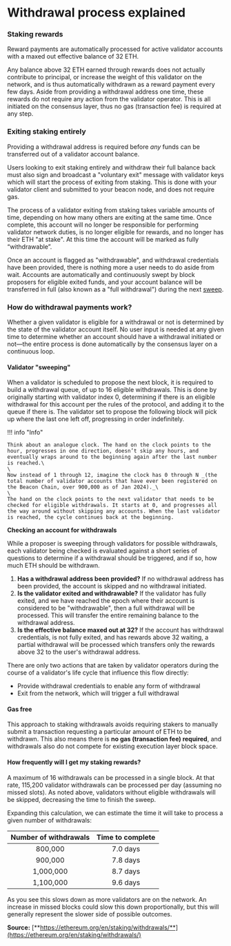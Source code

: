 # Withdrawal process explained

### Staking rewards <a href="#staking-rewards" id="staking-rewards"></a>

Reward payments are automatically processed for active validator accounts with a maxed out effective balance of 32 ETH.

Any balance above 32 ETH earned through rewards does not actually contribute to principal, or increase the weight of this validator on the network, and is thus automatically withdrawn as a reward payment every few days. Aside from providing a withdrawal address one time, these rewards do not require any action from the validator operator. This is all initiated on the consensus layer, thus no gas (transaction fee) is required at any step.

### Exiting staking entirely <a href="#exiting-staking-entirely" id="exiting-staking-entirely"></a>

Providing a withdrawal address is required before _any_ funds can be transferred out of a validator account balance.

Users looking to exit staking entirely and withdraw their full balance back must also sign and broadcast a "voluntary exit" message with validator keys which will start the process of exiting from staking. This is done with your validator client and submitted to your beacon node, and does not require gas.

The process of a validator exiting from staking takes variable amounts of time, depending on how many others are exiting at the same time. Once complete, this account will no longer be responsible for performing validator network duties, is no longer eligible for rewards, and no longer has their ETH "at stake". At this time the account will be marked as fully “withdrawable”.

Once an account is flagged as "withdrawable", and withdrawal credentials have been provided, there is nothing more a user needs to do aside from wait. Accounts are automatically and continuously swept by block proposers for eligible exited funds, and your account balance will be transferred in full (also known as a "full withdrawal") during the next [sweep](https://ethereum.org/en/staking/withdrawals/#validator-sweeping).

### How do withdrawal payments work? <a href="#how-do-withdrawals-work" id="how-do-withdrawals-work"></a>

Whether a given validator is eligible for a withdrawal or not is determined by the state of the validator account itself. No user input is needed at any given time to determine whether an account should have a withdrawal initiated or not—the entire process is done automatically by the consensus layer on a continuous loop.

#### Validator "sweeping" <a href="#validator-sweeping" id="validator-sweeping"></a>

When a validator is scheduled to propose the next block, it is required to build a withdrawal queue, of up to 16 eligible withdrawals. This is done by originally starting with validator index 0, determining if there is an eligible withdrawal for this account per the rules of the protocol, and adding it to the queue if there is. The validator set to propose the following block will pick up where the last one left off, progressing in order indefinitely.

!!! info "Info"

    Think about an analogue clock. The hand on the clock points to the hour, progresses in one direction, doesn’t skip any hours, and eventually wraps around to the beginning again after the last number is reached.\
    \
    Now instead of 1 through 12, imagine the clock has 0 through N _(the total number of validator accounts that have ever been registered on the Beacon Chain, over 900,000 as of Jan 2024)._\
    \
    The hand on the clock points to the next validator that needs to be checked for eligible withdrawals. It starts at 0, and progresses all the way around without skipping any accounts. When the last validator is reached, the cycle continues back at the beginning.


**Checking an account for withdrawals**

While a proposer is sweeping through validators for possible withdrawals, each validator being checked is evaluated against a short series of questions to determine if a withdrawal should be triggered, and if so, how much ETH should be withdrawn.

1. **Has a withdrawal address been provided?** If no withdrawal address has been provided, the account is skipped and no withdrawal initiated.
2. **Is the validator exited and withdrawable?** If the validator has fully exited, and we have reached the epoch where their account is considered to be "withdrawable", then a full withdrawal will be processed. This will transfer the entire remaining balance to the withdrawal address.
3. **Is the effective balance maxed out at 32?** If the account has withdrawal credentials, is not fully exited, and has rewards above 32 waiting, a partial withdrawal will be processed which transfers only the rewards above 32 to the user's withdrawal address.

There are only two actions that are taken by validator operators during the course of a validator's life cycle that influence this flow directly:

* Provide withdrawal credentials to enable any form of withdrawal
* Exit from the network, which will trigger a full withdrawal

#### Gas free <a href="#gas-free" id="gas-free"></a>

This approach to staking withdrawals avoids requiring stakers to manually submit a transaction requesting a particular amount of ETH to be withdrawn. This also means there is **no gas (transaction fee) required**, and withdrawals also do not compete for existing execution layer block space.

#### How frequently will I get my staking rewards? <a href="#how-soon" id="how-soon"></a>

A maximum of 16 withdrawals can be processed in a single block. At that rate, 115,200 validator withdrawals can be processed per day (assuming no missed slots). As noted above, validators without eligible withdrawals will be skipped, decreasing the time to finish the sweep.

Expanding this calculation, we can estimate the time it will take to process a given number of withdrawals:

| Number of withdrawals | Time to complete |
| :-------------------: | :--------------: |
|        800,000        |     7.0 days     |
|        900,000        |     7.8 days     |
|       1,000,000       |     8.7 days     |
|       1,100,000       |     9.6 days     |

As you see this slows down as more validators are on the network. An increase in missed blocks could slow this down proportionally, but this will generally represent the slower side of possible outcomes.

**Source:** [**https://ethereum.org/en/staking/withdrawals/**](https://ethereum.org/en/staking/withdrawals/)
